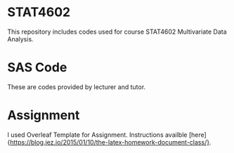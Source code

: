 # STAT4602

This repository includes codes used for course STAT4602 Multivariate Data Analysis.

# SAS Code
These are codes provided by lecturer and tutor.

# Assignment
I used Overleaf Template for Assignment. Instructions availble [here]{https://blog.jez.io/2015/01/10/the-latex-homework-document-class/}. 
